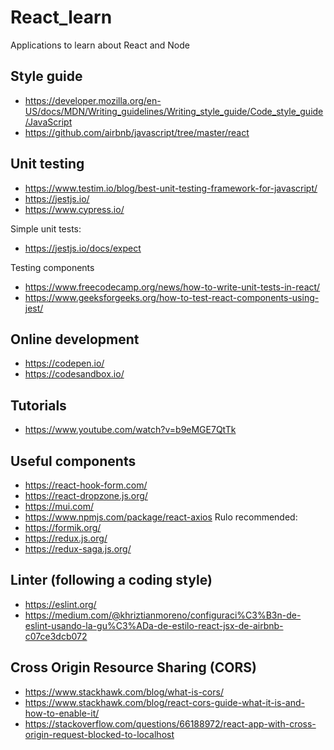# React_learn
Applications to learn about React and Node

## Style guide
- https://developer.mozilla.org/en-US/docs/MDN/Writing_guidelines/Writing_style_guide/Code_style_guide/JavaScript
- https://github.com/airbnb/javascript/tree/master/react

## Unit testing
- https://www.testim.io/blog/best-unit-testing-framework-for-javascript/
- https://jestjs.io/
- https://www.cypress.io/

Simple unit tests:
- https://jestjs.io/docs/expect

Testing components
- https://www.freecodecamp.org/news/how-to-write-unit-tests-in-react/
- https://www.geeksforgeeks.org/how-to-test-react-components-using-jest/

## Online development
- https://codepen.io/
- https://codesandbox.io/


## Tutorials
- https://www.youtube.com/watch?v=b9eMGE7QtTk


## Useful components
- https://react-hook-form.com/
- https://react-dropzone.js.org/
- https://mui.com/
- https://www.npmjs.com/package/react-axios
Rulo recommended:
- https://formik.org/
- https://redux.js.org/
- https://redux-saga.js.org/


## Linter (following a coding style)
- https://eslint.org/
- https://medium.com/@khriztianmoreno/configuraci%C3%B3n-de-eslint-usando-la-gu%C3%ADa-de-estilo-react-jsx-de-airbnb-c07ce3dcb072

## Cross Origin Resource Sharing (CORS)
- https://www.stackhawk.com/blog/what-is-cors/
- https://www.stackhawk.com/blog/react-cors-guide-what-it-is-and-how-to-enable-it/
- https://stackoverflow.com/questions/66188972/react-app-with-cross-origin-request-blocked-to-localhost
